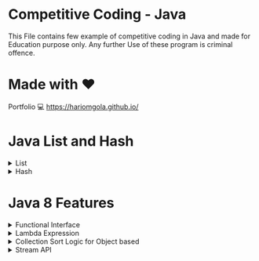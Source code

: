 # Competitive Coding - Java

This File contains few example of competitive coding in Java and made for Education purpose only.
Any further Use of these program is criminal offence.

# Made with :heart:

Portfolio :computer: https://hariomgola.github.io/

# Java List and Hash

<details>
    <summary>List</summary>

    # Array List
    import java.util.ArrayList;
    import java.util.Collections;
    import java.util.List;
    public class ArrayListFunctionality {

    	public static void main(String[] args) {
    		List<String> cars = new ArrayList<String>();
    		cars.add("Suzuki");
    		cars.add("Tata");
    		cars.add("Mahindra");
    		for (int i = 0; i < cars.size(); i++) {
    			System.out.println(i + " car - " + cars.get(i));
    		}
    		Collections.sort(cars);
    		for (String i : cars) {
    			System.out.println("car - " + i);
    		}
    	}
    }

    # Linked List
     - addFirst()
     - addLast()
     - removeFirst()
     - removeLast()
     - getFirst()
     - getLast()

</details>
<details>
    <summary>Hash</summary>
    
    # Hash Map
    import java.util.HashMap;
    public class HashMapFunctionality {
    	public static void main(String[] args) {
    		HashMap<String, String> users = new HashMap<String, String>();
    		users.put("one", "Hari");
    		users.put("two", "Raj");
    		users.put("three", "Manoj");
    		System.out.println(" |> " + users);
    		// accessing
    		users.get("two");
    		// Removing
    		users.remove("three");
    		// Size
    		users.size();
    		// Print
    		for (String i : users.keySet()) {
    			System.out.println("Keys " + i);
    		}
    		for (String i : users.values()) {
    			System.out.println("Values " + i);
    		}
    	}
    }

    # Hash Set
    import java.util.HashSet;
    public class HashSetFunctionality {
    	public static void main(String[] args) {
    		HashSet<String> cars = new HashSet<String>();
    		cars.add("Suzuki");
    		cars.add("Tata");
    		cars.add("Mahindra");
    		cars.add("BMW");
    		System.out.println("|> " + cars);
        // Functionality
    		cars.contains("BMW");
    		cars.remove("Tata");
    		cars.size();
    		for (String i : cars) {
    			System.out.println(i);
    		}
    		cars.clear();
    	}
    }

</details>

# Java 8 Features

<details>
    <summary>Functional Interface</summary>

    # Functional Interface
     - Functional interface is an interface that has excatly one abstract menthod.
     - Since functional interface only have single functional it can easily implement using lambda.
     - @FunctionalInterface - Its need to be shown at the interface class level.
     - Above mentioned anotation is optional can be used or cannot be.
     - Some Build in functional interface in java belongs to [java.util.function]
     - Predicate<T>, Function<T, R>, Supplier<T>, Consumer<T>

</details>

<details>
    <summary>Lambda Expression</summary>

    # Lambda Expression
     * parameter -> expression
     * (parameter1, parameter2) -> { code block }
     * Labda express also store in the variable name [Consumer] and you can use the reference

</details>

<details>
<summary>Collection Sort Logic for Object based</summary>
    
    Collections.sort(user, new Comparator<User>() {
    	@Override
    	public int compare(User a, User b) {
    		if (a.getSalary() > b.getSalary()) {
    			return -1; // Here -1 for placing the object before
    		} else if (a.getSalary() < b.getSalary()) {
    			return 1; // Here +1 for placing the object after
    		}
    		return 0; // Here 0 no change
    	}
    });

</details>

<details>
<summary>Stream API</summary>

    # Stream Api
     * syntax for stream - Stream<T> stream;
     * Stream is not a data structure instead it takes input from the collections.
     * Stream don't change the actual daya structure, They only provide the result for pipeline menthod.
     * Each intermediate operation is lazily executed and return a stream as a result.
     * Hence various intermediate opertaions can be pipelined.
     * Terminal opertaions mark the end of the stream and return the result.

    # Types of Streams Opertaion
     * Intermediate Operations
       - map()
       - filter()
       - sorted()
       - flatMap()
       - distinct()
       - peek()
     * Terminate Operations
       - collect()
       - forEach()
       - reduce()
       - count()
       - findFirst()
       - allMatch()
       - anyMatch()

    import java.util.ArrayList;
    import java.util.HashSet;
    import java.util.List;
    import java.util.Set;
    import java.util.stream.Stream;

    public class StreamAPI {
    	private static List<User> user = new ArrayList<User>();

    	// Once this Runs data will be available
    	static {
    		user.add(new User(1, "H", 5.25));
    		user.add(new User(2, "Ha", 14.50));
    		user.add(new User(3, "Har", 22.02));
    		user.add(new User(4, "Hari", 16.50));
    		user.add(new User(5, "Hario", 24.00));
    	}

    	public static void main(String[] args) {
    		Stream<User> userStream;

    		user.stream().map(_user -> {
    			_user.setId(_user.getId() * 2);
    			return _user;
    		}).forEach(_user -> {
    			System.out.println(_user.getId());
    		});
    	}
    }

</details>

